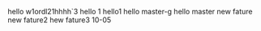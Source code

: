 hello w1ordl21hhhh`3
hello 1
hello1
hello master-g
hello master
new fature
new fature2
hew fature3
10-05
